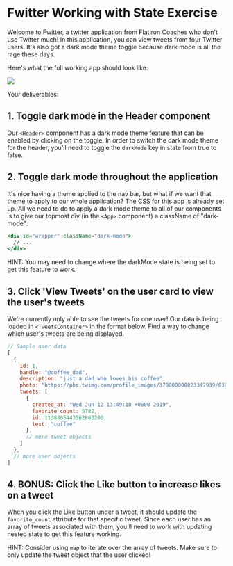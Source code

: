 # Fwitter Working with State Exercise

Welcome to Fwitter, a twitter application from Flatiron Coaches who don't use Twitter much! In this application, you can view tweets from four Twitter users. It's also got a dark mode theme toggle because dark mode is all the rage these days.

Here's what the full working app should look like:

![](fwitter-demo.gif)

Your deliverables:

## 1. Toggle dark mode in the Header component

Our `<Header>` component has a dark mode theme feature that can be enabled by clicking on the toggle. In order to switch the dark mode theme for the header, you'll need to toggle the `darkMode` key in state from true to false.

## 2. Toggle dark mode throughout the application

It's nice having a theme applied to the nav bar, but what if we want that theme to apply to our whole application? The CSS for this app is already set up. All we need to do to apply a dark mode theme to all of our components is to give our topmost div (in the `<App>` component) a className of "dark-mode":

```jsx
<div id="wrapper" className="dark-mode">
  // ...
</div>
```

HINT: You may need to change where the darkMode state is being set to get this feature to work. 

## 3. Click 'View Tweets' on the user card to view the user's tweets 

We're currently only able to see the tweets for one user! Our data is being loaded in `<TweetsContainer>` in the format below. Find a way to change which user's tweets are being displayed.

```js
// Sample user data
[
  {
    id: 1,
    handle: "@coffee_dad",
    description: "just a dad who loves his coffee",
    photo: "https://pbs.twimg.com/profile_images/378800000823347939/036f78135425d19367fcbb76ef58e86d_bigger.jpeg",
    tweets: [
      {
        created_at: "Wed Jun 12 13:49:10 +0000 2019",
        favorite_count: 5782,
        id: 1138805443562803200,
        text: "coffee"
      },
      // more tweet objects
    ]
  },
  // more user objects
]
```

## 4. BONUS: Click the Like button to increase likes on a tweet

When you click the Like button under a tweet, it should update the `favorite_count` attribute for that specific tweet. Since each user has an array of tweets associated with them, you'll need to work with updating nested state to get this feature working. 

HINT: Consider using `map` to iterate over the array of tweets. Make sure to only update the tweet object that the user clicked!